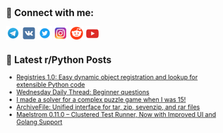 ## 🔎 Connect with me:
[<img src="https://github.com/bullbesh/bullbesh/blob/main/images/Telegram.png" width="32" height="32" />](https://t.me/bullbesh)
[<img src="https://github.com/bullbesh/bullbesh/blob/main/images/VK.png" width="32" height="32" />](https://vk.com/bullbesh)
[<img src="https://github.com/bullbesh/bullbesh/blob/main/images/Twitter.png" width="32" height="32" />](https://twitter.com/bullbesh1)
[<img src="https://github.com/bullbesh/bullbesh/blob/main/images/Instagram.png" width="32" height="32" />](https://www.instagram.com/bullbesh)
[<img src="https://github.com/bullbesh/bullbesh/blob/main/images/Reddit.png" width="32" height="32" />](https://www.reddit.com/user/bullbesh)
[<img src="https://github.com/bullbesh/bullbesh/blob/main/images/YouTube.png" width="32" height="32" />](https://www.youtube.com/channel/UCtfjRs6uzgq5mfm8S06WTcg)

## 📕 Latest r/Python Posts
<!-- BLOG-POST-LIST:START -->
- [Registries 1.0: Easy dynamic object registration and lookup for extensible Python code](https://www.reddit.com/r/Python/comments/1eg9y6s/registries_10_easy_dynamic_object_registration/)
- [Wednesday Daily Thread: Beginner questions](https://www.reddit.com/r/Python/comments/1eg8uu9/wednesday_daily_thread_beginner_questions/)
- [I made a solver for a complex puzzle game when I was 15!](https://www.reddit.com/r/Python/comments/1eg3zah/i_made_a_solver_for_a_complex_puzzle_game_when_i/)
- [ArchiveFile: Unified interface for tar, zip, sevenzip, and rar files](https://www.reddit.com/r/Python/comments/1eg35qy/archivefile_unified_interface_for_tar_zip/)
- [Maelstrom 0.11.0 – Clustered Test Runner, Now with Improved UI and Golang Support](https://www.reddit.com/r/Python/comments/1eg13wn/maelstrom_0110_clustered_test_runner_now_with/)
<!-- BLOG-POST-LIST:END -->
